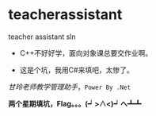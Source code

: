 # teacherassistant
teacher assistant sln
- C++不好好学，面向对象课总要交作业啊。

- 这是个坑，我用C#来填吧，太惨了。

*甘玲老师教学管理助手*，`Power By .Net`


















**两个星期填坑，Flag。。。(┙>∧<)┙へ┻┻**
